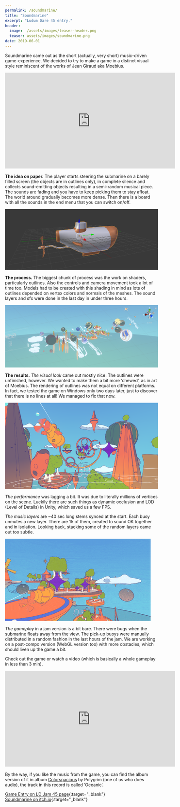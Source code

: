 ```yaml
---
permalink: /soundmarine/
title: "Soundmarine"
excerpt: "Ludum Dare 45 entry."
header:
  image:  /assets/images/teaser-header.png
  teaser: assets/images/soundmarine.png
date: 2019-06-01
---
```


Soundmarine came out as the short (actually, very short) music-driven game-experience. We decided to try to make a game in a distinct visual style reminiscent of the works of Jean Giraud aka Moebius.  

<iframe width="560" height="315" src="https://www.youtube.com/embed/GdnfOiPtmDg" title="YouTube video player" frameborder="0" allow="accelerometer; autoplay; clipboard-write; encrypted-media; gyroscope; picture-in-picture" allowfullscreen></iframe>  

**The idea on paper.** The player starts steering the submarine on a barely filled screen (the objects are in outlines only), in complete silence and collects sound-emitting objects resulting in a semi-random musical piece. The sounds are fading and you have to keep picking them to stay afloat. The world around gradually becomes more dense. Then there is a board with all the sounds in the end menu that you can switch on/off.

![](/assets/images/soundmarine-1-29570.png)  

**The process.** The biggest chunk of process was the work on shaders, particularly outlines. Also the controls and camera movement took a lot of time too. Models had to be created with this shading in mind as lots of outlines depended on vertex colors and normals of the meshes. The sound layers and sfx were done in the last day in under three hours.  

![](/assets/images/soundmarine-2-29575.png)  

**The results.** _The visual look_ came out mostly nice. The outlines were unfinished, however. We wanted to make them a bit more ‘chewed’, as in art of Moebius. The rendering of outlines was not equal on different platforms. In fact, we tested the game on Windows only two days later, just to discover that there is no lines at all! We managed to fix that now.  

![](/assets/images/soundmarine-3-2957a.png)  

_The performance_ was lagging a bit. It was due to literally millions of vertices on the scene. Luckily there are such things as dynamic occlusion and LOD (Level of Details) in Unity, which saved us a few FPS.  

_The music layers_ are ~40 sec long stems synced at the start. Each buoy unmutes a new layer. There are 15 of them, created to sound OK together and in isolation. Looking back, stacking some of the random layers came out too subtle.  

![](/assets/images/soundmarine-4-2957b.gif)  

_The gameplay_ in a jam version is a bit bare. There were bugs when the submarine floats away from the view. The pick-up buoys were manually distributed in a random fashion in the last hours of the jam. We are working on a post-compo version (WebGL version too) with more obstacles, which should liven up the game a bit.  

Check out the game or watch a video (which is basically a whole gameplay in less than 3 min).  

<iframe width="560" height="315" src="https://www.youtube.com/embed/om80uA44I5o" title="YouTube video player" frameborder="0" allow="accelerometer; autoplay; clipboard-write; encrypted-media; gyroscope; picture-in-picture" allowfullscreen></iframe>

By the way, if you like the music from the game, you can find the album version of it in album [Colorspacious](http://dustyroom.com/colorspacious-album/) by Polygrim (one of us who does audio), the track in this record is called ‘Oceanic’.  

[Game Entry on LD Jam 45 page](http://ldjam.com/events/ludum-dare/45/soundmarine){:target="_blank"}  
[Soundmarine on itch.io](http://dustyroom.itch.io/soundmarine){:target="_blank"}  